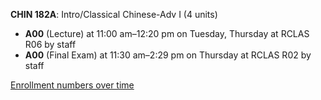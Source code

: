 **CHIN 182A**: Intro/Classical Chinese-Adv I (4 units)

- **A00** (Lecture) at 11:00 am–12:20 pm on Tuesday, Thursday at RCLAS R06 by staff
- **A00** (Final Exam) at 11:30 am–2:29 pm on Thursday at RCLAS R02 by staff

[Enrollment numbers over time](./CHIN182A.tsv)
